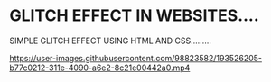 # GLITCH EFFECT IN WEBSITES....
SIMPLE GLITCH EFFECT USING HTML AND CSS.........

https://user-images.githubusercontent.com/98823582/193526205-b77c0212-311e-4090-a6e2-8c21e00442a0.mp4
